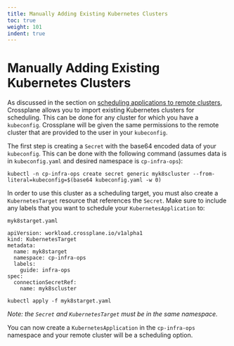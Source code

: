 ```yaml
---
title: Manually Adding Existing Kubernetes Clusters
toc: true
weight: 101
indent: true
---
```


# Manually Adding Existing Kubernetes Clusters

As discussed in the section on [scheduling applications to remote clusters],
Crossplane allows you to import existing Kubernetes clusters for scheduling.
This can be done for any cluster for which you have a `kubeconfig`. Crossplane
will be given the same permissions to the remote cluster that are provided to
the user in your `kubeconfig`.

The first step is creating a `Secret` with the base64 encoded data of your
`kubeconfig`. This can be done with the following command (assumes data is in
`kubeconfig.yaml` and desired namespace is `cp-infra-ops`):

```
kubectl -n cp-infra-ops create secret generic myk8scluster --from-literal=kubeconfig=$(base64 kubeconfig.yaml -w 0)
```

In order to use this cluster as a scheduling target, you must also create a
`KubernetesTarget` resource that references the `Secret`. Make sure to include
any labels that you want to schedule your `KubernetesApplication` to:

`myk8starget.yaml`

```
apiVersion: workload.crossplane.io/v1alpha1
kind: KubernetesTarget
metadata:
  name: myk8starget
  namespace: cp-infra-ops
  labels:
    guide: infra-ops
spec:
  connectionSecretRef:
    name: myk8scluster
```

```
kubectl apply -f myk8starget.yaml
```

*Note: the `Secret` and `KubernetesTarget` must be in the same namespace.*

You can now create a `KubernetesApplication` in the `cp-infra-ops` namespace and
your remote cluster will be a scheduling option.

<!-- Named Links -->
[scheduling applications to remote clusters]: ../5_workload.md
